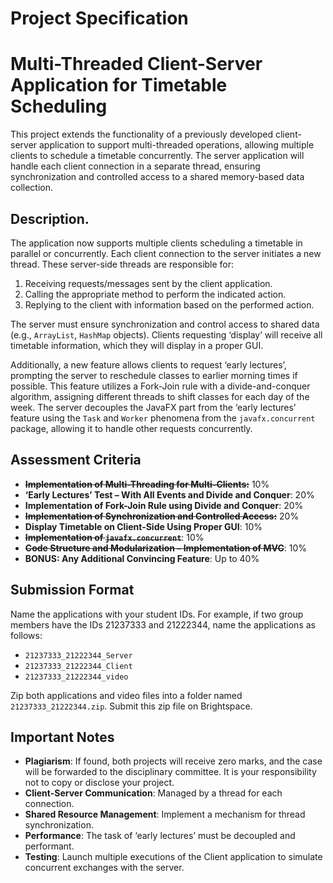 # Project Specification

# Multi-Threaded Client-Server Application for Timetable Scheduling

This project extends the functionality of a previously developed client-server application to support multi-threaded operations, allowing multiple clients to schedule a timetable concurrently. The server application will handle each client connection in a separate thread, ensuring synchronization and controlled access to a shared memory-based data collection.

## Description.

The application now supports multiple clients scheduling a timetable in parallel or concurrently. Each client connection to the server initiates a new thread. These server-side threads are responsible for:

1. Receiving requests/messages sent by the client application.
2. Calling the appropriate method to perform the indicated action.
3. Replying to the client with information based on the performed action.

The server must ensure synchronization and control access to shared data (e.g., `ArrayList`, `HashMap` objects). Clients requesting ‘display’ will receive all timetable information, which they will display in a proper GUI.

Additionally, a new feature allows clients to request ‘early lectures’, prompting the server to reschedule classes to earlier morning times if possible. This feature utilizes a Fork-Join rule with a divide-and-conquer algorithm, assigning different threads to shift classes for each day of the week. The server decouples the JavaFX part from the ‘early lectures’ feature using the `Task` and `Worker` phenomena from the `javafx.concurrent` package, allowing it to handle other requests concurrently.

## Assessment Criteria

- **~~Implementation of Multi-Threading for Multi-Clients:~~** 10%
- **‘Early Lectures’ Test – With All Events and Divide and Conquer**: 20%
- **Implementation of Fork-Join Rule using Divide and Conquer**: 20%
- **~~Implementation of Synchronization and Controlled Access:~~** 20%
- **Display Timetable on Client-Side Using Proper GUI**: 10%
- **~~Implementation of `javafx.concurrent`~~**: 10%
- **~~Code Structure and Modularization – Implementation of MVC~~**: 10%
- **BONUS: Any Additional Convincing Feature**: Up to 40%

## Submission Format

Name the applications with your student IDs. For example, if two group members have the IDs 21237333 and 21222344, name the applications as follows:

- `21237333_21222344_Server`
- `21237333_21222344_Client`
- `21237333_21222344_video`

Zip both applications and video files into a folder named `21237333_21222344.zip`. Submit this zip file on Brightspace.

## Important Notes

- **Plagiarism**: If found, both projects will receive zero marks, and the case will be forwarded to the disciplinary committee. It is your responsibility not to copy or disclose your project.
- **Client-Server Communication**: Managed by a thread for each connection.
- **Shared Resource Management**: Implement a mechanism for thread synchronization.
- **Performance**: The task of ‘early lectures’ must be decoupled and performant.
- **Testing**: Launch multiple executions of the Client application to simulate concurrent exchanges with the server.